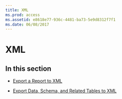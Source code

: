 ```yaml
---
title: XML
ms.prod: access
ms.assetid: e8618e77-936c-4481-ba73-5e9d8312f7f1
ms.date: 06/08/2017
---
```



# XML

## In this section


- [Export a Report to XML](export-a-report-to-xml.md)
    
- [Export Data, Schema, and Related Tables to XML](export-data-schema-and-related-tables-to-xml.md)
    

